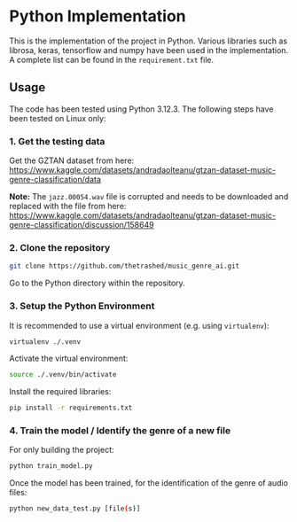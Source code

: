 # Python Implementation
This is the implementation of the project in Python. Various libraries such as librosa, keras, tensorflow and numpy have been used in the implementation. A complete list can be found in the `requirement.txt` file.

## Usage
The code has been tested using Python 3.12.3. The following steps have been tested on Linux only:

### 1. Get the testing data
Get the GZTAN dataset from here:<br/>
https://www.kaggle.com/datasets/andradaolteanu/gtzan-dataset-music-genre-classification/data

**Note:** The `jazz.00054.wav` file is corrupted and needs to be downloaded and replaced with the file from here:<br/>
https://www.kaggle.com/datasets/andradaolteanu/gtzan-dataset-music-genre-classification/discussion/158649

### 2. Clone the repository
```bash
git clone https://github.com/thetrashed/music_genre_ai.git
```
Go to the Python directory within the repository.


### 3. Setup the Python Environment
It is recommended to use a virtual environment (e.g. using `virtualenv`):
```bash
virtualenv ./.venv
```
Activate the virtual environment:
```bash
source ./.venv/bin/activate
```
Install the required libraries:
```bash
pip install -r requirements.txt
```

### 4. Train the model / Identify the genre of a new file
For only building the project:
```bash
python train_model.py
```
Once the model has been trained, for the identification of the genre of audio files:
```bash
python new_data_test.py [file(s)]
```
